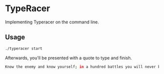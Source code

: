 # TypeRacer

Implementing Typeracer on the command line.

## Usage

```bash
./typeracer start
```

Afterwards, you'll be presented with a quote to type and finish.

```bash
Know the enemy and know yourself; in a hundred battles you will never be defeated.


```
